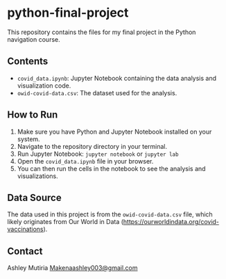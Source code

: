 # python-final-project

This repository contains the files for my final project in the Python navigation course.

## Contents

* `covid_data.ipynb`: Jupyter Notebook containing the data analysis and visualization code.
* `owid-covid-data.csv`: The dataset used for the analysis.

## How to Run

1.  Make sure you have Python and Jupyter Notebook installed on your system.
2.  Navigate to the repository directory in your terminal.
3.  Run Jupyter Notebook: `jupyter notebook` or `jupyter lab`
4.  Open the `covid_data.ipynb` file in your browser.
5.  You can then run the cells in the notebook to see the analysis and visualizations.

## Data Source

The data used in this project is from the `owid-covid-data.csv` file, which likely originates from Our World in Data (https://ourworldindata.org/covid-vaccinations).

## Contact

Ashley Mutiria
Makenaashley003@gmail.com
